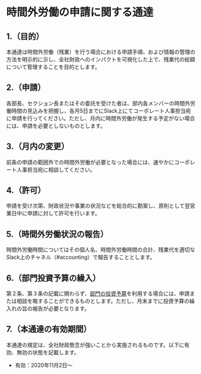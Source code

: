 # 時間外労働の申請に関する通達
## 1.（目的）
本通達は時間外労働（残業）を行う場合における申請手順、および情報の管理の方法を明示的に示し、全社財政へのインパクトを可視化した上で、残業代の総額について管理することを目的とします。

## 2.（申請）
各部長、セクション長またはその委託を受けた者は、部内各メンバーの時間外労働時間の見込みを把握し、各月5日までにSlack上にてコーポレート人事担当宛に申請を行ってください。ただし、月内に時間外労働が発生する予定がない場合には、申請を必要としないものとします。

## 3.（月内の変更）
前条の申請の範囲外での時間外労働が必要となった場合には、速やかにコーポレート人事担当宛に相談してください。

## 4.（許可）
申請を受け次第、財政状況や事業の状況などを総合的に勘案し、原則として翌営業日中に申請に対して許可を行います。

## 5.（時間外労働状況の報告）
時間外労働時間についてはその個人名、時間外労働時間の合計、残業代を適切なSlack上のチャネル（#accounting）で報告することとします。

## 6.（部門投資予算の繰入）
第２条、第３条の記載に関わらず、[部門の投資予算](https://github.com/imejin-dev/constitution/blob/master/orders/division.md)を利用する場合には、申請または相談を略することができるものとします。ただし、月末までに投資予算の繰入れの旨の報告が必要となります。

## 7.（本通達の有効期間）
本通達の規定は、全社財政懸念が強いことから実施されるものです。以下に有効、無効の状態を記載します。

- 有効：2020年11月2日〜
